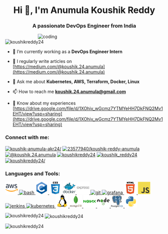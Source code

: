 <h1 align="center">Hi 👋, I'm Anumula Koushik Reddy</h1>
<h3 align="center">A passionate DevOps Engineer from India</h3>

<img align="right" width="400" src="https://imgs.search.brave.com/WQmV8nGQdrVMHYsFSHIp8k30EVXKbrgOM150LfqcXSM/rs:fit:860:0:0:0/g:ce/aHR0cHM6Ly9yYXcu/Z2l0aHVidXNlcmNv/bnRlbnQuY29tL1Ro/ZUR1ZGVUaGF0Q29k/ZS9UaGVEdWRlVGhh/dENvZGUvbWFzdGVy/L0Fzc2V0cy9EZXZl/bG9wZXIuZ2lm.gif" alt="coding">

<p align="left"> <img src="https://komarev.com/ghpvc/?username=koushikreddy24&label=Profile%20views&color=0e75b6&style=flat" alt="koushikreddy24" /> </p>

- 🔭 I’m currently working as a **DevOps Engineer Intern**

- 📝 I regularly write articles on [https://medium.com/@koushik.24.anumula](https://medium.com/@koushik.24.anumula)

- 💬 Ask me about **Kubernetes, AWS, Terraform, Docker, Linux**

- 📫 How to reach me **koushik.24.anumula@gmail.com**

- 📄 Know about my experiences [https://drive.google.com/file/d/1XOhiv_wGcmz7YTMYeHH7DkFNQ2Mv1EHT/view?usp=sharing](https://drive.google.com/file/d/1XOhiv_wGcmz7YTMYeHH7DkFNQ2Mv1EHT/view?usp=sharing)

<h3 align="left">Connect with me:</h3>
<p align="left">
<a href="https://linkedin.com/in/koushik-anumula-akr24/" target="blank"><img align="center" src="https://raw.githubusercontent.com/rahuldkjain/github-profile-readme-generator/master/src/images/icons/Social/linked-in-alt.svg" alt="koushik-anumula-akr24/" height="30" width="40" /></a>
<a href="https://stackoverflow.com/users/23577940/koushik-reddy-anumula" target="blank"><img align="center" src="https://raw.githubusercontent.com/rahuldkjain/github-profile-readme-generator/master/src/images/icons/Social/stack-overflow.svg" alt="23577940/koushik-reddy-anumula" height="30" width="40" /></a>
<a href="https://medium.com/@koushik.24.anumula" target="blank"><img align="center" src="https://raw.githubusercontent.com/rahuldkjain/github-profile-readme-generator/master/src/images/icons/Social/medium.svg" alt="@koushik.24.anumula" height="30" width="40" /></a>
<a href="https://www.codechef.com/users/koushikreddy24" target="blank"><img align="center" src="https://cdn.jsdelivr.net/npm/simple-icons@3.1.0/icons/codechef.svg" alt="koushikreddy24" height="30" width="40" /></a>
<a href="https://codeforces.com/profile/koushik_reddy24" target="blank"><img align="center" src="https://raw.githubusercontent.com/rahuldkjain/github-profile-readme-generator/master/src/images/icons/Social/codeforces.svg" alt="koushik_reddy24" height="30" width="40" /></a>
<a href="https://www.leetcode.com/koushikreddy24/" target="blank"><img align="center" src="https://raw.githubusercontent.com/rahuldkjain/github-profile-readme-generator/master/src/images/icons/Social/leet-code.svg" alt="koushikreddy24/" height="30" width="40" /></a>
</p>

<h3 align="left">Languages and Tools:</h3>
<p align="left"> <a href="https://aws.amazon.com" target="_blank" rel="noreferrer"> <img src="https://raw.githubusercontent.com/devicons/devicon/master/icons/amazonwebservices/amazonwebservices-original-wordmark.svg" alt="aws" width="40" height="40"/> </a> <a href="https://www.gnu.org/software/bash/" target="_blank" rel="noreferrer"> <img src="https://www.vectorlogo.zone/logos/gnu_bash/gnu_bash-icon.svg" alt="bash" width="40" height="40"/> </a> <a href="https://www.cprogramming.com/" target="_blank" rel="noreferrer"> <img src="https://raw.githubusercontent.com/devicons/devicon/master/icons/c/c-original.svg" alt="c" width="40" height="40"/> </a> <a href="https://www.w3schools.com/css/" target="_blank" rel="noreferrer"> <img src="https://raw.githubusercontent.com/devicons/devicon/master/icons/css3/css3-original-wordmark.svg" alt="css3" width="40" height="40"/> </a> <a href="https://www.docker.com/" target="_blank" rel="noreferrer"> <img src="https://raw.githubusercontent.com/devicons/devicon/master/icons/docker/docker-original-wordmark.svg" alt="docker" width="40" height="40"/> </a> <a href="https://expressjs.com" target="_blank" rel="noreferrer"> <img src="https://raw.githubusercontent.com/devicons/devicon/master/icons/express/express-original-wordmark.svg" alt="express" width="40" height="40"/> </a> <a href="https://git-scm.com/" target="_blank" rel="noreferrer"> <img src="https://www.vectorlogo.zone/logos/git-scm/git-scm-icon.svg" alt="git" width="40" height="40"/> </a> <a href="https://grafana.com" target="_blank" rel="noreferrer"> <img src="https://www.vectorlogo.zone/logos/grafana/grafana-icon.svg" alt="grafana" width="40" height="40"/> </a> <a href="https://www.w3.org/html/" target="_blank" rel="noreferrer"> <img src="https://raw.githubusercontent.com/devicons/devicon/master/icons/html5/html5-original-wordmark.svg" alt="html5" width="40" height="40"/> </a> <a href="https://developer.mozilla.org/en-US/docs/Web/JavaScript" target="_blank" rel="noreferrer"> <img src="https://raw.githubusercontent.com/devicons/devicon/master/icons/javascript/javascript-original.svg" alt="javascript" width="40" height="40"/> </a> <a href="https://www.jenkins.io" target="_blank" rel="noreferrer"> <img src="https://www.vectorlogo.zone/logos/jenkins/jenkins-icon.svg" alt="jenkins" width="40" height="40"/> </a> <a href="https://kubernetes.io" target="_blank" rel="noreferrer"> <img src="https://www.vectorlogo.zone/logos/kubernetes/kubernetes-icon.svg" alt="kubernetes" width="40" height="40"/> </a> <a href="https://www.linux.org/" target="_blank" rel="noreferrer"> <img src="https://raw.githubusercontent.com/devicons/devicon/master/icons/linux/linux-original.svg" alt="linux" width="40" height="40"/> </a> <a href="https://www.mongodb.com/" target="_blank" rel="noreferrer"> <img src="https://raw.githubusercontent.com/devicons/devicon/master/icons/mongodb/mongodb-original-wordmark.svg" alt="mongodb" width="40" height="40"/> </a> <a href="https://www.nginx.com" target="_blank" rel="noreferrer"> <img src="https://raw.githubusercontent.com/devicons/devicon/master/icons/nginx/nginx-original.svg" alt="nginx" width="40" height="40"/> </a> <a href="https://nodejs.org" target="_blank" rel="noreferrer"> <img src="https://raw.githubusercontent.com/devicons/devicon/master/icons/nodejs/nodejs-original-wordmark.svg" alt="nodejs" width="40" height="40"/> </a> <a href="https://www.postgresql.org" target="_blank" rel="noreferrer"> <img src="https://raw.githubusercontent.com/devicons/devicon/master/icons/postgresql/postgresql-original-wordmark.svg" alt="postgresql" width="40" height="40"/> </a> <a href="https://www.python.org" target="_blank" rel="noreferrer"> <img src="https://raw.githubusercontent.com/devicons/devicon/master/icons/python/python-original.svg" alt="python" width="40" height="40"/> </a> </p>

<p><img align="left" src="https://github-readme-stats.vercel.app/api/top-langs?username=koushikreddy24&show_icons=true&locale=en&layout=compact" alt="koushikreddy24" /></p>

<p>&nbsp;<img align="center" src="https://github-readme-stats.vercel.app/api?username=koushikreddy24&show_icons=true&locale=en" alt="koushikreddy24" /></p>

<p><img align="center" src="https://github-readme-streak-stats.herokuapp.com/?user=koushikreddy24&" alt="koushikreddy24" /></p>
